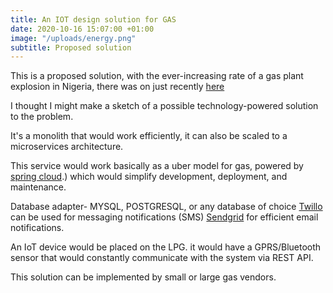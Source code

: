 ```yaml
---
title: An IOT design solution for GAS
date: 2020-10-16 15:07:00 +01:00
image: "/uploads/energy.png"
subtitle: Proposed solution
---
```


This is a proposed solution, with the ever-increasing rate of a gas plant explosion in Nigeria, there was on just recently [here](https://nairametrics.com/2020/10/08/breaking-gas-station-explodes-in-ipaja-lagos-claims-property-and-valuables/#:\~:text=Another%20gas%20explosion%20has%20rocked,State%20Emergency%20Agency%20(LASEMA).)

I thought I might make a sketch of a possible technology-powered solution to the problem.

It's a monolith that would work efficiently, it can also be scaled to a microservices architecture.

This service would work basically as a uber model for gas, powered by [spring cloud](https://spring.io/projects/spring-cloud#:\~:text=Spring%20Cloud%20provides%20tools%20for,distributed%20sessions%2C%20cluster%20state).) which would simplify development, deployment, and maintenance.

Database adapter- MYSQL, POSTGRESQL, or any database of choice
[Twillo](https://www.twilio.com/) can be used for messaging notifications (SMS)
[Sendgrid](https://sendgrid.com/) for efficient email notifications.

An IoT device would be placed on the LPG. it would have a GPRS/Bluetooth sensor that would constantly communicate with the system via REST API.

This solution can be implemented by small or large gas vendors.